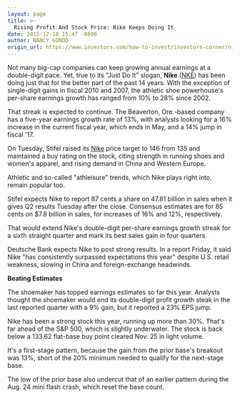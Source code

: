 ```yaml
---
layout: page
title: >-
  Rising Profit And Stock Price: Nike Keeps Doing It
date: 2015-12-18 15:47 -0800
author: NANCY GONDO
origin_url: https://www.investors.com/how-to-invest/investors-corner/nike-grows-profit-stock-price
---
```





Not many big-cap companies can keep growing annual earnings at a double-digit pace. Yet, true to its "Just Do It" slogan, **Nike** ([NKE](https://research.investors.com/quote.aspx?symbol=NKE)) has been doing just that for the better part of the past 14 years. With the exception of single-digit gains in fiscal 2010 and 2007, the athletic shoe powerhouse's per-share earnings growth has ranged from 10% to 28% since 2002.

  

That streak is expected to continue. The Beaverton, Ore.-based company has a five-year earnings growth rate of 13%, with analysts looking for a 16% increase in the current fiscal year, which ends in May, and a 14% jump in fiscal '17.

  

On Tuesday, Stifel raised its [Nike](http://news.investors.com/business/121515-785382-stifel-raises-nke-price-target-fl-finl.htm?ref=HPLNews&t=1450217369493&cachecheck=1) price target to 146 from 135 and maintained a buy rating on the stock, citing strength in running shoes and women's apparel, and rising demand in China and Western Europe.

  

Athletic and so-called "athleisure" trends, which Nike plays right into, remain popular too.

  

Stifel expects Nike to report 87 cents a share on 47.81 billion in sales when it gives Q2 results Tuesday after the close. Consensus estimates are for 85 cents on \$7.8 billion in sales, for increases of 16% and 12%, respectively.

  

That would extend Nike's double-digit per-share earnings growth streak for a sixth straight quarter and mark its best sales gain in four quarters.

  

Deutsche Bank expects Nike to post strong results. In a report Friday, it said Nike "has consistently surpassed expectations this year" despite U.S. retail weakness, slowing in China and foreign-exchange headwinds.

  

**Beating Estimates**

  

The shoemaker has topped earnings estimates so far this year. Analysts thought the shoemaker would end its double-digit profit growth steak in the last reported quarter with a 9% gain, but it reported a 23% EPS jump. 

  

Nike has been a strong stock this year, running up more than 30%. That's far ahead of the S&P 500, which is slightly underwater. The stock is back below a 133.62 flat-base buy point cleared Nov. 25 in light volume.

  

It's a first-stage pattern, because the gain from the prior base's breakout was 13%, short of the 20% minimum needed to qualify for the next-stage base.

  

The low of the prior base also undercut that of an earlier pattern during the Aug. 24 mini flash crash, which reset the base count.

  




